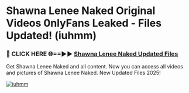 # Shawna Lenee Naked Original Videos 0nlyFans Leaked - Files Updated! (iuhmm)

<h3>🔴 CLICK HERE 🌐==►► <a href="https://tinyurl.com/yckcrads" rel="nofollow">Shawna Lenee Naked Updated Files</a></h3>

Get Shawna Lenee Naked and all content. Now you can access all videos and pictures of Shawna Lenee Naked. New Updated Files 2025!

[![iuhmm](https://i.imgur.com/hpKpOFt.gif)](https://tinyurl.com/yckcrads)
